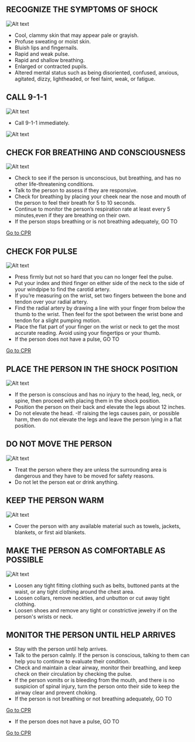 ## RECOGNIZE THE SYMPTOMS OF SHOCK

![Alt text](/Images/AdultShock/adultShock4.jpg)

- Cool, clammy skin that may appear pale or grayish.
- Profuse sweating or moist skin.
- Bluish lips and fingernails.
- Rapid and weak pulse.
- Rapid and shallow breathing.
- Enlarged or contracted pupils.
- Altered mental status such as being disoriented, confused, anxious, agitated, dizzy, lightheaded, or feel faint, weak, or fatigue.

## CALL 9-1-1

![Alt text](/Images/AdultShock/adultshock8.jpg)

- Call 9-1-1 immediately.

![Alt text](/Images/AdultShock/adultShock1.jpg)

## CHECK FOR BREATHING AND CONSCIOUSNESS

![Alt text](/Images/AdultShock/adultShock11.jpg)

- Check to see if the person is unconscious, but breathing, and has no other life-threatening conditions.
- Talk to the person to assess if they are responsive.
- Check for breathing by placing your cheek near the nose and mouth of the person to feel their breath for 5 to 10 seconds.
- Continue to monitor the person’s respiration rate at least every 5 minutes,even if they are breathing on their own.
- If the person stops breathing or is not breathing adequately, GO TO 

[Go to CPR](/instructions/0/0/10)

## CHECK FOR PULSE

![Alt text](/Images/AdultShock/adultShock7.jpg)

- Press firmly but not so hard that you can no longer feel the pulse.
- Put your index and third finger on either side of the neck to the side of your windpipe to find the carotid artery.
- If you’re measuring on the wrist, set two fingers between the bone and tendon over your radial artery.
- Find the radial artery by drawing a line with your finger from below the thumb to the wrist. Then feel for the spot between the wrist bone and tendon for a slight pumping motion.
- Place the flat part of your finger on the wrist or neck to get the most accurate reading. Avoid using your fingertips or your thumb.
- If the person does not have a pulse, GO TO 

[Go to CPR](/instructions/3/3/9)

## PLACE THE PERSON IN THE SHOCK POSITION

![Alt text](/Images/AdultShock/adultShock12.jpg)

- If the person is conscious and has no injury to the head, leg, neck, or spine, then proceed with placing them in the shock position.
- Position the person on their back and elevate the legs about 12 inches.
- Do not elevate the head.
-If raising the legs causes pain, or possible harm, then do not elevate the legs and leave the person lying in a flat position.

## DO NOT MOVE THE PERSON

![Alt text](/Images/AdultShock/adultShock13.jpg)

- Treat the person where they are unless the surrounding area is dangerous and they have to be moved for safety reasons.
- Do not let the person eat or drink anything.

## KEEP THE PERSON WARM

![Alt text](/Images/AdultShock/adultShock10.jpg)

- Cover the person with any available material such as towels, jackets, blankets, or first aid blankets.

## MAKE THE PERSON AS COMFORTABLE AS POSSIBLE

![Alt text](/Images/AdultShock/adultShock14.jpg)

- Loosen any tight fitting clothing such as belts, buttoned pants at the waist, or any tight clothing around the chest area.
- Loosen collars, remove neckties, and unbutton or cut away tight clothing.
- Loosen shoes and remove any tight or constrictive jewelry if on the person's wrists or neck.

## MONITOR THE PERSON UNTIL HELP ARRIVES

- Stay with the person until help arrives.
- Talk to the person calmly. If the person is conscious, talking to them can help you to continue to evaluate their condition.
- Check and maintain a clear airway, monitor their breathing, and keep check on their circulation by checking the pulse.
- If the person vomits or is bleeding from the mouth, and there is no suspicion of spinal injury, turn the person onto their side to keep the airway clear and prevent choking.
- If the person  is not breathing or not breathing adequately, GO TO

[Go to CPR](/instructions/0/0/10)

- If the person does not have a pulse, GO TO 

[Go to CPR](/instructions/3/3/9)

